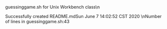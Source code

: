guessinggame.sh for Unix Workbench class\n

Successfully created README.mdSun June 7 14:02:52 CST 2020
\nNumber of lines in guessinggame.sh:43
